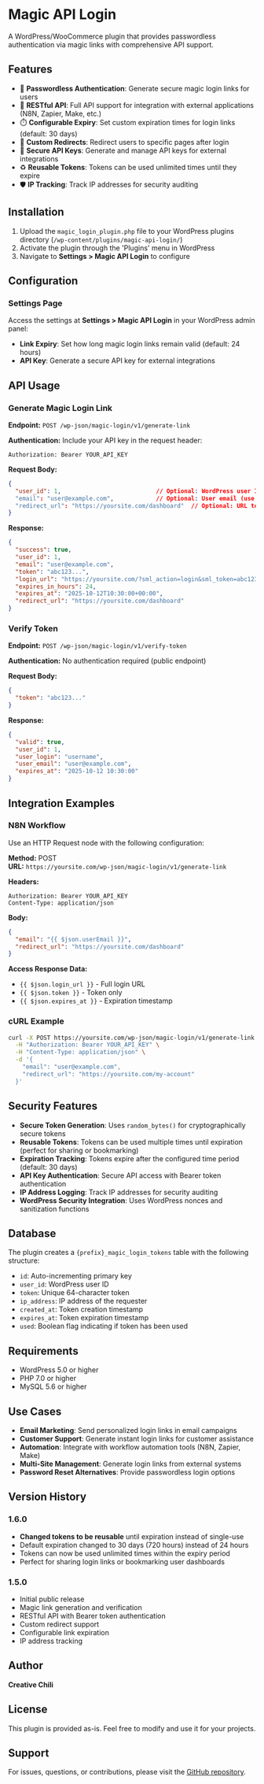 # Magic API Login

A WordPress/WooCommerce plugin that provides passwordless authentication via magic links with comprehensive API support.

## Features

- 🔐 **Passwordless Authentication**: Generate secure magic login links for users
- 🚀 **RESTful API**: Full API support for integration with external applications (N8N, Zapier, Make, etc.)
- ⏱️ **Configurable Expiry**: Set custom expiration times for login links (default: 30 days)
- 🔄 **Custom Redirects**: Redirect users to specific pages after login
- 🔑 **Secure API Keys**: Generate and manage API keys for external integrations
- ♻️ **Reusable Tokens**: Tokens can be used unlimited times until they expire
- 🛡️ **IP Tracking**: Track IP addresses for security auditing

## Installation

1. Upload the `magic_login_plugin.php` file to your WordPress plugins directory (`/wp-content/plugins/magic-api-login/`)
2. Activate the plugin through the 'Plugins' menu in WordPress
3. Navigate to **Settings > Magic API Login** to configure

## Configuration

### Settings Page

Access the settings at **Settings > Magic API Login** in your WordPress admin panel:

- **Link Expiry**: Set how long magic login links remain valid (default: 24 hours)
- **API Key**: Generate a secure API key for external integrations

## API Usage

### Generate Magic Login Link

**Endpoint:** `POST /wp-json/magic-login/v1/generate-link`

**Authentication:** Include your API key in the request header:
```
Authorization: Bearer YOUR_API_KEY
```

**Request Body:**
```json
{
  "user_id": 1,                           // Optional: WordPress user ID
  "email": "user@example.com",            // Optional: User email (use either user_id or email)
  "redirect_url": "https://yoursite.com/dashboard"  // Optional: URL to redirect after login
}
```

**Response:**
```json
{
  "success": true,
  "user_id": 1,
  "email": "user@example.com",
  "token": "abc123...",
  "login_url": "https://yoursite.com/?sml_action=login&sml_token=abc123&sml_user=1&sml_redirect=...",
  "expires_in_hours": 24,
  "expires_at": "2025-10-12T10:30:00+00:00",
  "redirect_url": "https://yoursite.com/dashboard"
}
```

### Verify Token

**Endpoint:** `POST /wp-json/magic-login/v1/verify-token`

**Authentication:** No authentication required (public endpoint)

**Request Body:**
```json
{
  "token": "abc123..."
}
```

**Response:**
```json
{
  "valid": true,
  "user_id": 1,
  "user_login": "username",
  "user_email": "user@example.com",
  "expires_at": "2025-10-12 10:30:00"
}
```

## Integration Examples

### N8N Workflow

Use an HTTP Request node with the following configuration:

**Method:** POST  
**URL:** `https://yoursite.com/wp-json/magic-login/v1/generate-link`

**Headers:**
```
Authorization: Bearer YOUR_API_KEY
Content-Type: application/json
```

**Body:**
```json
{
  "email": "{{ $json.userEmail }}",
  "redirect_url": "https://yoursite.com/dashboard"
}
```

**Access Response Data:**
- `{{ $json.login_url }}` - Full login URL
- `{{ $json.token }}` - Token only
- `{{ $json.expires_at }}` - Expiration timestamp

### cURL Example

```bash
curl -X POST https://yoursite.com/wp-json/magic-login/v1/generate-link \
  -H "Authorization: Bearer YOUR_API_KEY" \
  -H "Content-Type: application/json" \
  -d '{
    "email": "user@example.com",
    "redirect_url": "https://yoursite.com/my-account"
  }'
```

## Security Features

- **Secure Token Generation**: Uses `random_bytes()` for cryptographically secure tokens
- **Reusable Tokens**: Tokens can be used multiple times until expiration (perfect for sharing or bookmarking)
- **Expiration Tracking**: Tokens expire after the configured time period (default: 30 days)
- **API Key Authentication**: Secure API access with Bearer token authentication
- **IP Address Logging**: Track IP addresses for security auditing
- **WordPress Security Integration**: Uses WordPress nonces and sanitization functions

## Database

The plugin creates a `{prefix}_magic_login_tokens` table with the following structure:

- `id`: Auto-incrementing primary key
- `user_id`: WordPress user ID
- `token`: Unique 64-character token
- `ip_address`: IP address of the requester
- `created_at`: Token creation timestamp
- `expires_at`: Token expiration timestamp
- `used`: Boolean flag indicating if token has been used

## Requirements

- WordPress 5.0 or higher
- PHP 7.0 or higher
- MySQL 5.6 or higher

## Use Cases

- **Email Marketing**: Send personalized login links in email campaigns
- **Customer Support**: Generate instant login links for customer assistance
- **Automation**: Integrate with workflow automation tools (N8N, Zapier, Make)
- **Multi-Site Management**: Generate login links from external systems
- **Password Reset Alternatives**: Provide passwordless login options

## Version History

### 1.6.0
- **Changed tokens to be reusable** until expiration instead of single-use
- Default expiration changed to 30 days (720 hours) instead of 24 hours
- Tokens can now be used unlimited times within the expiry period
- Perfect for sharing login links or bookmarking user dashboards

### 1.5.0
- Initial public release
- Magic link generation and verification
- RESTful API with Bearer token authentication
- Custom redirect support
- Configurable link expiration
- IP address tracking

## Author

**Creative Chili**

## License

This plugin is provided as-is. Feel free to modify and use it for your projects.

## Support

For issues, questions, or contributions, please visit the [GitHub repository](https://github.com/leakim69/magic-api-login).

